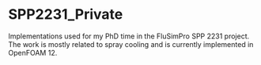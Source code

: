 # SPP2231_Private
Implementations used for my PhD time in the FluSimPro SPP 2231 project. The work is mostly related to spray cooling and is currently implemented in OpenFOAM 12.
